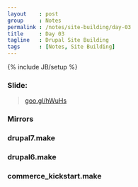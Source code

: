 ```yaml
---
layout    : post
group     : Notes
permalink : /notes/site-building/day-03
title     : Day 03
tagline   : Drupal Site Building
tags      : [Notes, Site Building]
---
```

{% include JB/setup %}

### Slide:
> [goo.gl/hWuHs](http://goo.gl/hWuHs)

### Mirrors
<script src="https://gist.github.com/1985019.js?file=hosts">
</script>

### drupal7.make
<script src="https://gist.github.com/1985019.js?file=drupal7.make">
</script>

### drupal6.make
<script src="https://gist.github.com/1985019.js?file=drupal6.make">
</script>

### commerce_kickstart.make
<script src="https://gist.github.com/1985019.js?file=commerce_kickstart.make">
</script>
